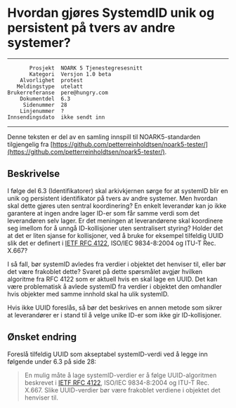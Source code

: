 Hvordan gjøres SystemdID unik og persistent på tvers av andre systemer?
=======================================================================

 ------------------  ---------------------------------
           Prosjekt  NOARK 5 Tjenestegresesnitt
           Kategori  Versjon 1.0 beta
        Alvorlighet  protest
       Meldingstype  utelatt
    Brukerreferanse  pere@hungry.com
        Dokumentdel  6.3
         Sidenummer  28
        Linjenummer  ?
    Innsendingsdato  ikke sendt inn
 ------------------  ---------------------------------

Denne teksten er del av en samling innspill til NOARK5-standarden
tilgjengelig fra [https://github.com/petterreinholdtsen/noark5-tester/](https://github.com/petterreinholdtsen/noark5-tester/).

Beskrivelse
-----------

I følge del 6.3 (Identifikatorer) skal arkivkjernen sørge for at
systemID blir en unik og persistent identifikator på tvers av andre
systemer.  Men hvordan skal dette gjøres uten sentral koordinering?
En enkelt leverandør kan jo ikke garantere at ingen andre lager ID-er
som får samme verdi som det leverandøren selv lager.  Er det meningen
at leverandørene skal koordinere seg imellom for å unngå
ID-kollisjoner uten sentralisert styring?  Holder det at det er liten
sjanse for kollisjoner, ved å bruke for eksempel tilfeldig UUID slik
det er definert i [IETF RFC 4122](http://www.ietf.org/rfc/rfc4122.txt),
ISO/IEC 9834-8:2004 og ITU-T Rec. X.667?

I så fall, bør systemID avledes fra verdier i objektet det henviser
til, eller bør det være frakoblet dette?  Svaret på dette spørsmålet
avgjør hvilken algoritme fra RFC 4122 som er aktuell hvis en skal lage
en UUID.  Det kan være problematisk å avlede systemID fra verdier i
objektet den omhandler hvis objekter med samme innhold skal ha ulik
systemID.

Hvis ikke UUID foreslås, så bør det beskrives en annen metode som
sikrer at leverandører er i stand til å velge unike ID-er som ikke gir
ID-kollisjoner.

Ønsket endring
--------------

Foreslå tilfeldig UUID som akseptabel systemID-verdi ved å legge inn
følgende under 6.3 på side 28:

> En mulig måte å lage systemID-verdier er å følge UUID-algoritmen
> beskrevet i [IETF RFC 4122](http://www.ietf.org/rfc/rfc4122.txt),
> ISO/IEC 9834-8:2004 og ITU-T Rec. X.667.  Slike UUID-verdier bør
> være frakoblet verdiene i objektet det henviser til.
